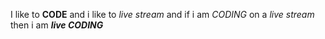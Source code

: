 I like to **CODE** and i like to _live stream_ and if i am _CODING_ on a *live stream* then i am _**live CODING**_
